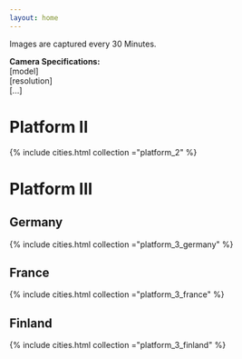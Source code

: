 ```yaml
---
layout: home
---
```


Images are captured every 30 Minutes.

**Camera Specifications:**  
[model]  
[resolution]  
[...]
  
  
# Platform II

{% include cities.html collection ="platform_2" %}
  
  
# Platform III

## Germany

{% include cities.html collection ="platform_3_germany" %}

## France

{% include cities.html collection ="platform_3_france" %}

## Finland

{% include cities.html collection ="platform_3_finland" %}




